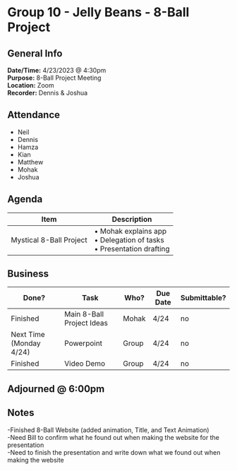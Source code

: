 # Group 10 - Jelly Beans - 8-Ball Project
## General Info
**Date/Time:** 4/23/2023 @ 4:30pm <br>
**Purpose:** 8-Ball Project Meeting <br>
**Location:** Zoom <br>
**Recorder:** Dennis & Joshua <br>

## Attendance
- Neil
- Dennis
- Hamza
- Kian
- Matthew
- Mohak
- Joshua

## Agenda
Item | Description
---- | ----
Mystical 8-Ball Project | • Mohak explains app<br>• Delegation of tasks<br> • Presentation drafting<br>


## Business
| Done? | Task | Who? | Due Date | Submittable?
| ---- | ---- | ---- | ---- | ---- |
|Finished | Main 8-Ball Project Ideas | Mohak | 4/24 | no
|Next Time (Monday 4/24) | Powerpoint | Group | 4/24 | no
|Finished | Video Demo | Group | 4/24 | no

## Adjourned @ 6:00pm

## Notes
-Finished 8-Ball Website (added animation, Title, and Text Animation) <br>
-Need Bill to confirm what he found out when making the website for the presentation <br>
-Need to finish the presentation and write down what we found out when making the website
